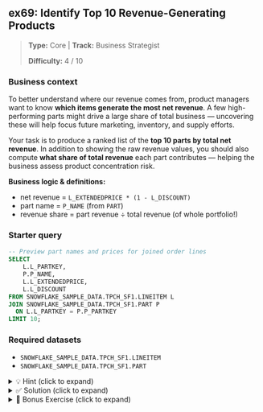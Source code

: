 ## ex69: Identify Top 10 Revenue-Generating Products

> **Type:** Core | **Track:** Business Strategist  
>
> **Difficulty:** 4 / 10

### Business context
To better understand where our revenue comes from, product managers want to know **which items generate the most net revenue**. A few high-performing parts might drive a large share of total business — uncovering these will help focus future marketing, inventory, and supply efforts.

Your task is to produce a ranked list of the **top 10 parts by total net revenue**. In addition to showing the raw revenue values, you should also compute **what share of total revenue** each part contributes — helping the business assess product concentration risk.

**Business logic & definitions:**
* net revenue = `L_EXTENDEDPRICE * (1 - L_DISCOUNT)`
* part name = `P_NAME` (from `PART`)
* revenue share = part revenue ÷ total revenue (of whole portfolio!)

### Starter query
```sql
-- Preview part names and prices for joined order lines
SELECT
    L.L_PARTKEY,
    P.P_NAME,
    L.L_EXTENDEDPRICE,
    L.L_DISCOUNT
FROM SNOWFLAKE_SAMPLE_DATA.TPCH_SF1.LINEITEM L
JOIN SNOWFLAKE_SAMPLE_DATA.TPCH_SF1.PART P
  ON L.L_PARTKEY = P.P_PARTKEY
LIMIT 10;
```

### Required datasets

* `SNOWFLAKE_SAMPLE_DATA.TPCH_SF1.LINEITEM`
* `SNOWFLAKE_SAMPLE_DATA.TPCH_SF1.PART`

<details>
<summary>💡 Hint (click to expand)</summary>

#### How to think about it

Start by calculating total net revenue per part. Then compute **total revenue across all parts** using a window function with no partition. Use this to calculate the proportion for each part.

#### Helpful SQL concepts

`JOIN`, `GROUP BY`, `SUM()`, window `SUM() OVER ()`

```sql
SELECT
  category,
  SUM(metric) AS total,
  SUM(metric) / SUM(SUM(metric)) OVER () AS pct_of_total
FROM …
GROUP BY category;
```

</details>

<details>
<summary>✅ Solution (click to expand)</summary>

#### Working query

```sql
SELECT
    P.P_NAME AS part_name,
    SUM(L.L_EXTENDEDPRICE * (1 - L.L_DISCOUNT)) AS net_revenue,
    SUM(L.L_EXTENDEDPRICE * (1 - L.L_DISCOUNT)) / 
      SUM(SUM(L.L_EXTENDEDPRICE * (1 - L.L_DISCOUNT))) OVER () AS pct_of_total_revenue
FROM SNOWFLAKE_SAMPLE_DATA.TPCH_SF1.LINEITEM L
JOIN SNOWFLAKE_SAMPLE_DATA.TPCH_SF1.PART P
  ON L.L_PARTKEY = P.P_PARTKEY
GROUP BY P.P_NAME
ORDER BY net_revenue DESC
LIMIT 10;
```

<details>
<summary>Alternative query using CTE</summary>

A CTE is often considered more readable and modular, however, in this case, it would be slightly less performant.

```sql
WITH part_revenue AS (
  SELECT
    P.P_NAME AS part_name,
    SUM(L.L_EXTENDEDPRICE * (1 - L.L_DISCOUNT)) AS net_revenue
  FROM SNOWFLAKE_SAMPLE_DATA.TPCH_SF1.LINEITEM L
  JOIN SNOWFLAKE_SAMPLE_DATA.TPCH_SF1.PART P
    ON L.L_PARTKEY = P.P_PARTKEY
  GROUP BY P.P_NAME
),
total_revenue AS (
  SELECT SUM(net_revenue) AS total FROM part_revenue
)
SELECT
  pr.part_name,
  pr.net_revenue,
  pr.net_revenue / tr.total AS pct_of_total_revenue
FROM part_revenue pr
CROSS JOIN total_revenue tr
ORDER BY pr.net_revenue DESC
LIMIT 10;
```
</details>


#### Why this works

This query first calculates net revenue per part, then uses a **window function without partitioning** to compute the total net revenue across all parts. Each row’s contribution is expressed as a percentage of that total — allowing clear visibility into product concentration.

#### Business answer

The top 10 parts do not account for significant portions of the total revenue, with limited differentiation in the top 10. 

#### Take-aways

* Window functions can compute totals across the whole dataset for % calculations.
* Revenue share helps contextualize raw dollar values in business decision-making.
* `OVER ()` is a powerful SQL feature for dataset-wide metrics without subqueries.
* Top-N queries can and should go beyond just listing — they can explain contribution.

</details>

<details>
<summary>🎁 Bonus Exercise (click to expand)</summary>

Calculate the **cumulative revenue share** (running total of `pct_of_total_revenue`) ordered by descending revenue. What % of total revenue is covered by the top 3 products? The top 5?

</details>
